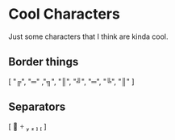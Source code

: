 
# Cool Characters

Just some characters that I think are kinda cool.


## Border things
[ "╔", "═" ,"╗", "║", "╝", "═", "╚", "║" ]

## Separators 
[       ]


